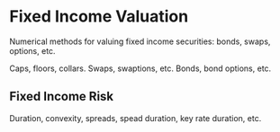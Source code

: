 # Fixed Income Valuation

Numerical methods for valuing fixed income securities: bonds, swaps, options, etc.

Caps, floors, collars. Swaps, swaptions, etc. Bonds, bond options, etc. 

## Fixed Income Risk 

Duration, convexity, spreads, spead duration, key rate duration, etc. 

